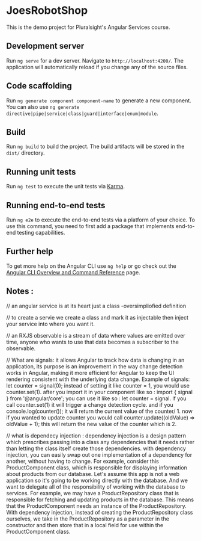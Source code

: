 # JoesRobotShop

This is the demo project for Pluralsight's Angular Services course.

## Development server

Run `ng serve` for a dev server. Navigate to `http://localhost:4200/`. The application will automatically reload if you change any of the source files.

## Code scaffolding

Run `ng generate component component-name` to generate a new component. You can also use `ng generate directive|pipe|service|class|guard|interface|enum|module`.

## Build

Run `ng build` to build the project. The build artifacts will be stored in the `dist/` directory.

## Running unit tests

Run `ng test` to execute the unit tests via [Karma](https://karma-runner.github.io).

## Running end-to-end tests

Run `ng e2e` to execute the end-to-end tests via a platform of your choice. To use this command, you need to first add a package that implements end-to-end testing capabilities.

## Further help

To get more help on the Angular CLI use `ng help` or go check out the [Angular CLI Overview and Command Reference](https://angular.io/cli) page.


## Notes : 

// an angular service is at its heart just a class -oversimpliofied definition

// to create a servie we create a class and mark it as injectable then inject your service into where you want it.

// an RXJS observable is a stream of data where values are emitted over time, anyone who wants to use that data becomes a subscriber to the observable.

// What are signals:
it allows Angular to track how data is changing in an application, its purpose is an improvement in the way change detection works in Angular, making it more efficient for Angular to keep the UI rendering consistent with the underlying data change.
Example of signals: let counter = signal(0); instead of setting it like counter = 1, you would use counter.set(1). after you import it in your component like so : import { signal } from '@angular/core'; you can use it like so : let counter = signal. if you call counter.set(1) it will trigger a change detection cycle. and if you console.log(counter()); it will return the current value of the counter/ 1.
now if you wanted to update counter you would call counter.update((oldValue) => oldValue + 1); this will return the new value of the counter which is 2. 

// what is dependecy injection : 
dependency injection is a design pattern which prescribes passing into a class any dependencies that it needs rather than letting the class itself create those dependencies.
with dependency injection, you can easily swap out one implementation of a dependency for another, without having to change.
For example, consider this ProductComponent class, which is responsible for displaying information about products from our database. Let's assume this app is not a web application so it's going to be working directly with the database. And we want to delegate all of the responsibility of working with the database to services. For example, we may have a ProductRepository class that is responsible for fetching and updating products in the database. This means that the ProductComponent needs an instance of the ProductRepository. With dependency injection, instead of creating the ProductRepository class ourselves, we take in the ProductRepository as a parameter in the constructor and then store that in a local field for use within the ProductComponent class.

